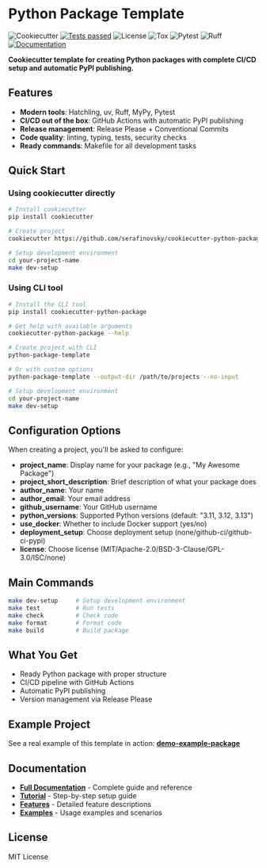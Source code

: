 # Python Package Template

![Cookiecutter](https://img.shields.io/badge/cookiecutter-template-red)
[![Tests passed](https://github.com/serafinovsky/cookiecutter-python-package/workflows/checks/badge.svg)](https://github.com/serafinovsky/cookiecutter-python-package/actions)
![License](https://img.shields.io/badge/license-MIT-green)
![Tox](https://img.shields.io/badge/tox-multi--version-blue)
![Pytest](https://img.shields.io/badge/pytest-testing-blue)
![Ruff](https://img.shields.io/badge/ruff-linting-blue)
[![Documentation](https://img.shields.io/badge/docs-latest-blue)](https://serafinovsky.github.io/cookiecutter-python-package)

**Cookiecutter template for creating Python packages with complete CI/CD setup and automatic PyPI publishing.**

## Features

- **Modern tools**: Hatchling, uv, Ruff, MyPy, Pytest
- **CI/CD out of the box**: GitHub Actions with automatic PyPI publishing
- **Release management**: Release Please + Conventional Commits
- **Code quality**: linting, typing, tests, security checks
- **Ready commands**: Makefile for all development tasks

## Quick Start

### Using cookiecutter directly

```bash
# Install cookiecutter
pip install cookiecutter

# Create project
cookiecutter https://github.com/serafinovsky/cookiecutter-python-package

# Setup development environment
cd your-project-name
make dev-setup
```

### Using CLI tool

```bash
# Install the CLI tool
pip install cookiecutter-python-package

# Get help with available arguments
cookiecutter-python-package --help

# Create project with CLI
python-package-template

# Or with custom options
python-package-template --output-dir /path/to/projects --no-input

# Setup development environment
cd your-project-name
make dev-setup
```

## Configuration Options

When creating a project, you'll be asked to configure:

- **project_name**: Display name for your package (e.g., "My Awesome Package")
- **project_short_description**: Brief description of what your package does
- **author_name**: Your name
- **author_email**: Your email address
- **github_username**: Your GitHub username
- **python_versions**: Supported Python versions (default: "3.11, 3.12, 3.13")
- **use_docker**: Whether to include Docker support (yes/no)
- **deployment_setup**: Choose deployment setup (none/github-ci/github-ci-pypi)
- **license**: Choose license (MIT/Apache-2.0/BSD-3-Clause/GPL-3.0/ISC/none)

## Main Commands

```bash
make dev-setup     # Setup development environment
make test          # Run tests
make check         # Check code
make format        # Format code
make build         # Build package
```

## What You Get

- Ready Python package with proper structure
- CI/CD pipeline with GitHub Actions
- Automatic PyPI publishing
- Version management via Release Please

## Example Project

See a real example of this template in action:
**[demo-example-package](https://github.com/serafinovsky/demo-example-package)**

## Documentation

- **[Full Documentation](https://serafinovsky.github.io/cookiecutter-python-package)** - Complete guide and reference
- **[Tutorial](https://serafinovsky.github.io/cookiecutter-python-package/tutorial/)** - Step-by-step setup guide
- **[Features](https://serafinovsky.github.io/cookiecutter-python-package/features/)** - Detailed feature descriptions
- **[Examples](https://serafinovsky.github.io/cookiecutter-python-package/examples/)** - Usage examples and scenarios

## License

MIT License
